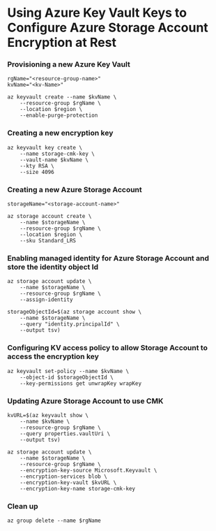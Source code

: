 # Using Azure Key Vault Keys to Configure Azure Storage Account Encryption at Rest


### Provisioning a new Azure Key Vault
```
rgName="<resource-group-name>"
kvName="<kv-Name>"

az keyvault create --name $kvName \
    --resource-group $rgName \
    --location $region \
    --enable-purge-protection
```

### Creating a new encryption key
```
az keyvault key create \
    --name storage-cmk-key \
    --vault-name $kvName \
    --kty RSA \
    --size 4096  
```

### Creating a new Azure Storage Account
```
storageName="<storage-account-name>"

az storage account create \
    --name $storageName \
    --resource-group $rgName \
    --location $region \
    --sku Standard_LRS
```

### Enabling managed identity for Azure Storage Account and store the identity object Id
```
az storage account update \
    --name $storageName \
    --resource-group $rgName \
    --assign-identity

storageObjectId=$(az storage account show \
    --name $storageName \
    --query "identity.principalId" \
    --output tsv)
```

### Configuring KV access policy to allow Storage Account to access the encryption key
```
az keyvault set-policy --name $kvName \
    --object-id $storageObjectId \
    --key-permissions get unwrapKey wrapKey
```

### Updating Azure Storage Account to use CMK
```
kvURL=$(az keyvault show \
    --name $kvName \
    --resource-group $rgName \
    --query properties.vaultUri \
    --output tsv)

az storage account update \
    --name $storageName \
    --resource-group $rgName \
    --encryption-key-source Microsoft.Keyvault \
    --encryption-services blob \
    --encryption-key-vault $kvURL \
    --encryption-key-name storage-cmk-key
```

### Clean up
```
az group delete --name $rgName
```